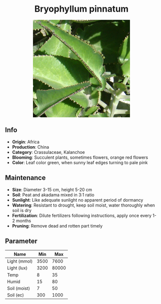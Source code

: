 <h1 align='center'>Bryophyllum pinnatum</h1>
<p align="center">
    <img 
        align='center'
        width='320'
        src="../images/bryophyllum pinnatum.png" 
        alt='Bryophyllum pinnatum' />
</p>

## Info

 - **Origin**: Africa
 - **Production**: China
 - **Category**: Crassulaceae, Kalanchoe
 - **Blooming**: Succulent plants, sometimes flowers, orange red flowers
 - **Color**: Leaf color green, when sunny leaf edges turning to pale pink

## Maintenance

 - **Size**: Diameter 3-15 cm, height 5-20 cm
 - **Soil**: Peat and akadama mixed in 3:1 ratio
 - **Sunlight**: Like adequate sunlight no apparent period of dormancy
 - **Watering**: Resistant to drought, keep soil moist, water thoroughly when soil is dry
 - **Fertilization**: Dilute fertilizers following instructions, apply once every 1-2 months
 - **Pruning**: Remove dead and rotten part timely

## Parameter

| Name         | Min  | Max   |
|--------------|------|-------|
| Light (mmol) | 3500 | 7600  |
| Light (lux)  | 3200 | 80000 |
| Temp         | 8    | 35    |
| Humid        | 15   | 80    |
| Soil (moist) | 7   | 50    |
| Soil (ec)    | 300  | 1000  |